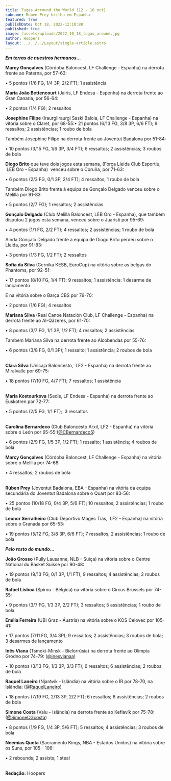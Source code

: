 ```yaml
---
title: Tugas Arround the World (12 - 16 oct)
subname: Ruben Prey brilha em Espanha
featured: true
publishDate: Oct 18, 2022-12:10:88
published: true
image: /assets/uploads/2022_10_18_tugas_around.jpg
author: Hoopers
layout: ../../../Layout/single-article.astro
---
```

<!--StartFragment-->

***Em terras de nuestros hermanos…***

**Marcy Gonçalves** (Córdoba Baloncest, LF Challenge - Espanha) na derrota frente ao Paterna, por 57-63:

• 5 pontos (1/6 FG, 1/4 3P, 2/2 FT); 1 assistência

**Maria João Bettencourt** (Jairis, LF Endesa - Espenha) na derrota frente ao Gran Canaria, por 56-64: 

• 2 pontos (1/4 FG); 2 ressaltos

**Josephine Filipe** (IraurgiIraurgi Saski Baloia, LF Challenge - Espanha) na vitória sobre o Claret, por 68-55:• 21 pontos (6/13 FG, 3/8 3P, 6/6 FT); 9 ressaltos; 2 assistências; 1 roubo de bola

Também Josephine Filipe na derrota frente ao Joventut Badalona por 51-84:

• 10 pontos (3/15 FG, 1/6 3P, 3/4 FT); 6 ressaltos; 2 assistências; 3 roubos de bola

**Diogo Brito** que teve dois jogos esta semana, (Força Lleida Club Esportiu,  LEB Oro - Espanha)  venceu sobre o Coruña, por 71-63:

• 6 pontos (2/3 FG, 0/1 3P, 2/4 FT); 4 ressaltos; 1 roubo de bola

Também Diogo Brito frente à equipa de Gonçalo Delgado venceu sobre o Melilla por 91-83

• 5 pontos (2/7 FG); 1 ressaltos; 2 assistências

**Gonçalo Delgado** (Club Melilla Baloncest, LEB Oro - Espanha), que também disputou 2 jogos esta semana, venceu sobre o Juaristi por 95-69:

• 4 pontos (1/1 FG, 2/2 FT); 4 ressaltos; 2 assistências; 1 roubo de bola

Ainda Gonçalo Delgado frente à equipa de Diogo Brito perdeu sobre o Lleida, por 91-83:

• 3 pontos (1/3 FG, 1/2 FT); 2 ressaltos

**Sofia da Silva** (Gernika KESB, EuroCup) na vitória sobre as belgas do Phantoms, por 92-51: 

• 17 pontos (8/10 FG, 1/4 FT); 9 ressaltos; 1 assistência: 1 desarme de lançamento

E na vitória sobre o Barça CBS por 79-70:

• 2 pontos (1/6 FG); 4 ressaltos

**Mariana Silva** (Real Canoe Natación Club, LF Challenge - Espanha) na derrota frente ao Al-Qázeres, por 61-70:

• 8 pontos (3/7 FG, 1/1 3P, 1/2 FT); 4 ressaltos; 2 assistências

Tambem Mariana Silva na derrota frente ao Alcobendas por 55-76:

• 6 pontos (3/8 FG, 0/1 3P); 1 ressalto; 1 assistência; 2 roubos de bola

**\
Clara Silva** (Unicaja Baloncesto,  LF2 - Espanha) na derrota frente ao Miralvalle por 69-75:

• 18 pontos (7/10 FG, 4/7 FT); 7 ressaltos; 1 assistência

**\
Maria Kostourkova** (Sedis, LF Endesa - Espanha) na derrota frente ao Euskotren por 72-77:

• 5 pontos (2/5 FG, 1/1 FT);  3 ressaltos 

**\
Carolina Bernardeco** (Club Baloncesto Arxil, LF2 - Espanha) na vitória sobre o León por 65-55:([@CBernardeco5](https://twitter.com/CBernardeco5))

• 6 pontos (2/9 FG, 1/5 3P, 1/2 FT); 1 ressalto; 1 assistência; 4 roubos de bola

**Marcy Gonçalves** (Córdoba Baloncest, LF Challenge - Espanha) na vitória sobre o Melilla por 74-68: 

• 4 ressaltos; 2 roubos de bola

**\
Rúben Prey** (Joventut Badalona, EBA - Espanha) na vitória da equipa secundária do Joventut Badalona sobre o Quart por 83-56:

• 25 pontos (10/18 FG, 0/4 3P, 5/6 FT); 10 ressaltos; 2 assistências; 1 roubo de bola

**Leonor Serralheiro** (Club Deportivo Magec Tías,  LF2 - Espanha) na vitória sobre o Granada por 65-53:

• 19 pontos (5/12 FG, 3/8 3P, 6/6 FT); 7 ressaltos; 2 assistências; 1 roubo de bola

***Pelo resto do mundo…***

**João Grosso** (Pully Lausanne, NLB - Suiça) na vitória sobre o Centre National du Basket Suisse por 90-48:

• 19 pontos (9/13 FG, 0/1 3P, 1/1 FT); 9 ressaltos; 4 assistências; 2 roubos de bola

**Rafael Lisboa** (Spirou - Bélgica) na vitória sobre o Circus Brussels por 74-55:

• 9 pontos (3/7 FG, 1/3 3P, 2/2 FT); 3 ressaltos; 5 assistências; 1 roubo de bola

**Emília Ferreira** (UBI Graz - Áustria) na vitória sobre o KOS Celovec por 105-41:

• 17 pontos (7/11 FG, 3/4 3P); 9 ressaltos; 2 assistências; 3 roubos de bola; 3 desarmes de lançamento

**Inês Viana** (Tsmoki-Minsk - Bielorrúsia) na derrota frente ao Olimpia Grodno por 74-79: ([@inesvianaa](https://twitter.com/inesvianaa))

• 10 pontos (3/13 FG, 1/3 3P, 3/3 FT); 6 ressaltos; 6 assistências; 2 roubos de bola

**Raquel Laneiro** (Njarðvík - Islândia) na vitória sobre o ÍR por 78-70, na Islândia: ([@RaquelLaneiro](https://twitter.com/RaquelLaneiro))

• 18 pontos (7/19 FG, 2/13 3P, 2/2 FT); 6 ressaltos; 6 assistências; 2 roubos de bola

**Simone Costa** (Valu - Islândia) na derrota frente ao Keflavík por 75-78: ([@SimoneCGcosta](https://twitter.com/SimoneCGcosta))

• 8 pontos (1/9 FG, 1/4 3P, 5/6 FT); 5 ressaltos; 4 assistências; 3 roubos de bola

**Neemias Queta** (Sacramento Kings, NBA - Estados Unidos) na vitória sobre os Suns, por 105 - 106:

• 2 rebounds; 2 assists; 1 steal

\
**R﻿edação:** Hoopers

<!--EndFragment-->